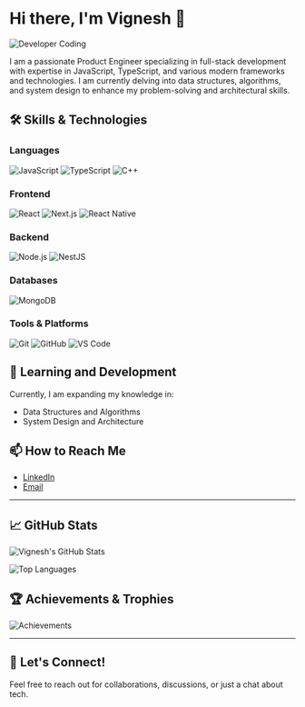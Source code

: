 # Hi there, I'm Vignesh 👋

![Developer Coding](https://media.giphy.com/media/qgQUggAC3Pfv687qPC/giphy.gif)

I am a passionate Product Engineer specializing in full-stack development with expertise in JavaScript, TypeScript, and various modern frameworks and technologies. I am currently delving into data structures, algorithms, and system design to enhance my problem-solving and architectural skills.

## 🛠 Skills & Technologies

### Languages
![JavaScript](https://img.shields.io/badge/-JavaScript-F7DF1E?style=for-the-badge&logo=javascript&logoColor=black)
![TypeScript](https://img.shields.io/badge/-TypeScript-007ACC?style=for-the-badge&logo=typescript&logoColor=white)
![C++](https://img.shields.io/badge/-C++-00599C?style=for-the-badge&logo=c%2B%2B&logoColor=white)

### Frontend
![React](https://img.shields.io/badge/-React-61DAFB?style=for-the-badge&logo=react&logoColor=black)
![Next.js](https://img.shields.io/badge/-Next.js-000000?style=for-the-badge&logo=nextdotjs&logoColor=white)
![React Native](https://img.shields.io/badge/-React%20Native-61DAFB?style=for-the-badge&logo=react&logoColor=black)

### Backend
![Node.js](https://img.shields.io/badge/-Node.js-339933?style=for-the-badge&logo=nodedotjs&logoColor=white)
![NestJS](https://img.shields.io/badge/-NestJS-E0234E?style=for-the-badge&logo=nestjs&logoColor=white)

### Databases
![MongoDB](https://img.shields.io/badge/-MongoDB-47A248?style=for-the-badge&logo=mongodb&logoColor=white)

### Tools & Platforms
![Git](https://img.shields.io/badge/-Git-F05032?style=for-the-badge&logo=git&logoColor=white)
![GitHub](https://img.shields.io/badge/-GitHub-181717?style=for-the-badge&logo=github&logoColor=white)
![VS Code](https://img.shields.io/badge/-VS%20Code-007ACC?style=for-the-badge&logo=visual-studio-code&logoColor=white)

## 🌱 Learning and Development
Currently, I am expanding my knowledge in:
- Data Structures and Algorithms
- System Design and Architecture

## 📫 How to Reach Me
- [LinkedIn](https://www.linkedin.com/in/vignesh-k-50637a255/)
- [Email](mailto:vigneshkannan1467@gmail.com)

---

## 📈 GitHub Stats

![Vignesh's GitHub Stats](https://github-readme-stats.vercel.app/api?username=Vignesh12334&show_icons=true&hide_border=true&bg_color=30,e96443,904e95&title_color=fff&text_color=fff)

![Top Languages](https://github-readme-stats.vercel.app/api/top-langs/?username=Vignesh12334&layout=compact&hide_border=true&bg_color=30,e96443,904e95&title_color=fff&text_color=fff)


## 🏆 Achievements & Trophies

![Achievements](https://github-profile-trophy.vercel.app/?username=Vignesh12334&theme=onedark&no-frame=true&column=7)

---

## 💬 Let's Connect!
Feel free to reach out for collaborations, discussions, or just a chat about tech.
